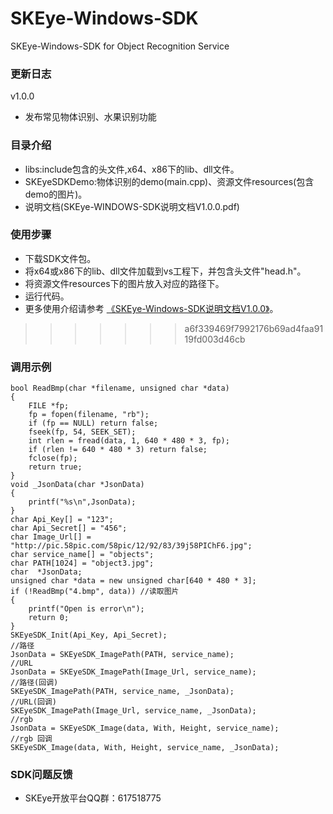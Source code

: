 # SKEye-Windows-SDK
SKEye-Windows-SDK for Object Recognition Service 
###  更新日志
v1.0.0
- 发布常见物体识别、水果识别功能
###  目录介绍
- libs:include包含的头文件,x64、x86下的lib、dll文件。
- SKEyeSDKDemo:物体识别的demo(main.cpp)、资源文件resources(包含demo的图片)。
- 说明文档(SKEye-WINDOWS-SDK说明文档V1.0.0.pdf)
###  使用步骤
- 下载SDK文件包。
- 将x64或x86下的lib、dll文件加载到vs工程下，并包含头文件"head.h"。
- 将资源文件resources下的图片放入对应的路径下。
- 运行代码。
- 更多使用介绍请参考 [《SKEye-Windows-SDK说明文档V1.0.0》](https://github.com/interjoy/SKEye-Windows-SDK/blob/master/SKEye-Windows-SDK%E8%AF%B4%E6%98%8E%E6%96%87%E6%A1%A3V1.0.0.pdf)。
>>>>>>> a6f339469f7992176b69ad4faa9119fd003d46cb
###  调用示例
```
bool ReadBmp(char *filename, unsigned char *data)
{
	FILE *fp;
	fp = fopen(filename, "rb");
	if (fp == NULL) return false;
	fseek(fp, 54, SEEK_SET);
	int rlen = fread(data, 1, 640 * 480 * 3, fp);
	if (rlen != 640 * 480 * 3) return false;
	fclose(fp);
	return true;
}
void _JsonData(char *JsonData)
{
    printf("%s\n",JsonData);
}
char Api_Key[] = "123";
char Api_Secret[] = "456";
char Image_Url[] = "http://pic.58pic.com/58pic/12/92/83/39j58PIChF6.jpg";
char service_name[] = "objects";
char PATH[1024] = "object3.jpg";
char  *JsonData;
unsigned char *data = new unsigned char[640 * 480 * 3];
if (!ReadBmp("4.bmp", data)) //读取图片
{
	printf("Open is error\n");
	return 0;
}
SKEyeSDK_Init(Api_Key, Api_Secret);
//路径
JsonData = SKEyeSDK_ImagePath(PATH, service_name);
//URL
JsonData = SKEyeSDK_ImagePath(Image_Url, service_name);
//路径(回调)
SKEyeSDK_ImagePath(PATH, service_name, _JsonData);
//URL(回调)
SKEyeSDK_ImagePath(Image_Url, service_name, _JsonData);
//rgb 
JsonData = SKEyeSDK_Image(data, With, Height, service_name);
//rgb 回调
SKEyeSDK_Image(data, With, Height, service_name, _JsonData);
```
###  SDK问题反馈
- SKEye开放平台QQ群：617518775
